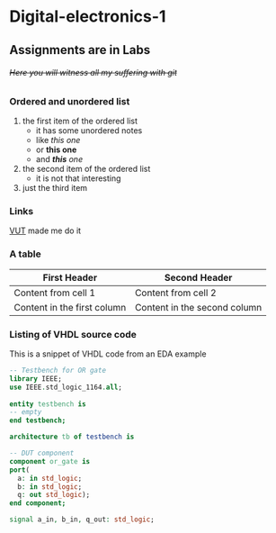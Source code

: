 # Digital-electronics-1
## Assignments are in Labs
  
    
###### ~~Here you will witness all my suffering with git~~

### Ordered and unordered list
1. the first item of the ordered list
   * it has some unordered notes
   * like _this one_
   * or __this one__
   * and _**this** one_
2. the second item of the ordered list
   * it is not that interesting
3. just the third item

### Links
[VUT](https://www.vutbr.cz/) made me do it

### A table
First Header | Second Header
------------ | -------------
Content from cell 1 | Content from cell 2
Content in the first column | Content in the second column

### Listing of VHDL source code
This is a snippet of VHDL code from an EDA example
```VHDL
-- Testbench for OR gate
library IEEE;
use IEEE.std_logic_1164.all;
 
entity testbench is
-- empty
end testbench; 

architecture tb of testbench is

-- DUT component
component or_gate is
port(
  a: in std_logic;
  b: in std_logic;
  q: out std_logic);
end component;

signal a_in, b_in, q_out: std_logic;
```
